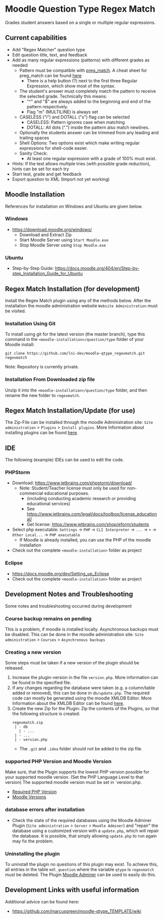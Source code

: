 # Moodle Question Type Regex Match
Grades student answers based on a single or multiple regular expressions.

## Current capabilities
- Add "Regex Matcher" question type
- Edit question title, text, and feedback
- Add as many regular expressions (patterns) with different grades as needed
  - Pattern must be compatible with [preg_match](https://www.php.net/manual/en/function.preg-match.php). 
    A cheat sheet for preg_match can be found [here](https://courses.cs.washington.edu/courses/cse190m/12sp/cheat-sheets/php-regex-cheat-sheet.pdf)
    - There is a help button (?) next to the first three Regular Expression, which show most of the syntax.
  - The student's answer must completely match the pattern to receive the selected grade. Technically this means: 
    - "^" and "$" are always added to the beginning and end of the pattern respectively.
    - Flag "m" (MULTILINE) is always set
  - CASELESS ("i") and DOTALL ("s") flag can be selected
    - CASELESS: Pattern ignores case when matching
    - DOTALL: All dots (".") inside the pattern also match newlines.
  - Optionally the students answer can be trimmed from any leading and trailing spaces
  - Shell Options: Two options exist which make writing regular expressions for shell-code easier.
  - Sanity Check:
    - At least one regular expression with a grade of 100% must exist.
- Hints: If the test allows multiple tries (with possible grade reduction), hints can be set for each try
- Start test, grade and get feedback
- Export question to XML (Import not yet working)

## Moodle Installation
References for installation on Windows and Ubuntu are given below.
### Windows
- https://download.moodle.org/windows/ 
  - Download and Extract Zip
  - Start Moodle Server using `Start Moodle.exe`
  - Stop Moodle Server using `Stop Moodle.exe`

### Ubuntu
- Step-by-Step Guide: https://docs.moodle.org/404/en/Step-by-step_Installation_Guide_for_Ubuntu

## Regex Match Installation (for development)

Install the Regex Match plugin using any of the methods below. After the installation the moodle administration website
`Website Administration` must be visited.

### Installation Using Git
To install using git for the latest version (the master branch), type this command in the
`<moodle-installation>/question/type` folder of your Moodle install:
```
git clone https://github.com/lni-dev/moodle-qtype_regexmatch.git regexmatch
```
Note: Repository is currently private.

### Installation From Downloaded zip file
Unzip it into the `<moodle-installation>/question/type` folder, and then rename the new folder to `regexmatch`.

## Regex Match Installation/Update (for use)

The Zip-File can be installed through the moodle Administration site:
`Site administration` > `Plugins` > `Install plugins`.
More Information about installing plugins can be found
[here](https://docs.moodle.org/404/en/Installing_plugins).

## IDE
The following (example) IDEs can be used to edit the code.
### PHPStorm
- Download: https://www.jetbrains.com/phpstorm/download/
  - Note: Student/Teacher license must only be used for non-commercial educational purposes.
    - (including conducting academic research or providing educational services)
    - See https://www.jetbrains.com/legal/docs/toolbox/license_educational/
    - Get license: https://www.jetbrains.com/shop/eform/students
- Select php executable: `Settings` -> `PHP` -> `CLI Interpreter` -> `...` -> `+` -> `Other Local...` -> `PHP executable`
  - If Moodle is already installed, you can use the PHP of the moodle installation
- Check out the complete `<moodle-installation>` folder as project

### Eclipse
- https://docs.moodle.org/dev/Setting_up_Eclipse
- Check out the complete `<moodle-installation>` folder as project


## Development Notes and Troubleshooting
Some notes and troubleshooting occurred during development

### Course backup remains on pending
This is a problem, if moodle is installed locally. Asynchronous backups must be disabled.
This can be done in the moodle administration site:
`Site administration` > `Courses` > `Asynchronous backups`

### Creating a new version
Some steps must be taken if a new version of the plugin should be released.
1. Increase the plugin-version in the file `version.php`. More information can be found in the specified file.
2. If any changes regarding the database were taken (e.g. a column/table added or removed), this can be
   done in `db/update.php`. The required code can mostly be generated using the moodle XMLDB Editor. More Information 
   about the XMLDB Editor can be found [here](https://moodledev.io/general/development/tools/xmldb).
3. Create the new Zip for the Plugin: Zip the contents of the Plugins, so that the following structure is created:
   ```
   regexmatch.zip
    | - db
      | - ...
    | - ...
    | - version.php
   ```
   - The `.git` and `.idea` folder should not be added to the zip file.

### supported PHP Version and Moodle Version
Make sure, that the Plugin supports the lowest PHP version possible for your supported
moodle version. (Set the PHP Language Level to that version)
The supported moodle version must be set in `version.php.
- [Required PHP Version](https://docs.moodle.org/404/en/PHP)
- [Moodle Versions](https://moodledev.io/general/releases)

### database errors after installation
- Check the state of the required databases using the Moodle Adminer Plugin
  (`Site administration` > `Server` > `Moodle Adminer`)
  and "repair" the database using a customized version with a `update.php`, which
  will repair the database. It is possible, that simply allowing `update.php` to run again
  may fix the problem.

### Uninstalling the plugin
To uninstall the plugin no questions of this plugin may exist. To achieve this, all entries in
the table `mdl_question` where the variable `qtype` is `regexmatch` must be deleted. The Plugin
[Moodle Adminer](https://moodle.org/plugins/local_adminer) can be used to easily do this.

## Development Links with useful information
Additional advice can be found here:
- https://github.com/marcusgreen/moodle-qtype_TEMPLATE/wiki









